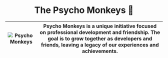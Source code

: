 <h1 align="center"> The Psycho Monkeys 🐒 </h1>

| ![Psycho Monkeys](https://i.imgur.com/zxkAq0Y.gif) | Psycho Monkeys is a unique initiative focused on professional development and friendship. The goal is to grow together as developers and friends, leaving a legacy of our experiences and achievements. |
|---------------------------------------------------|---------------------------------------------------------------------------------------------------------------------------------------|

